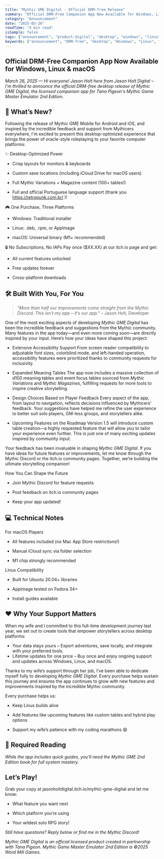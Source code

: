 ```yaml
---
title: "Mythic GME Digital - Official DRM-free Release"
summary: "Official DRM-Free Companion App Now Available for Windows, Linux & macOS"
category: "Announcement"
date: "2025-03-26"
readTime: "4 min read"
isSample: false
tags: ["announcement", "product:digital", "desktop", "windows", "linux", "macos", "drm-free"]
keywords: ["announcement", "DRM-free", "desktop", "Windows", "Linux", "macOS", "Mythic GME Digital"]
---
```


## Official DRM-Free Companion App Now Available for Windows, Linux & macOS

*March 26, 2025 — Hi everyone! Jason Holt here from Jason Holt Digital – I'm thrilled to announce the official DRM-free desktop release of *Mythic GME Digital*, the licensed companion app for Tana Pigeon's *Mythic Game Master Emulator 2nd Edition*.*

## 🚀 What’s New?

Following the release of Mythic GME Mobile for Android and iOS, and inspired by the incredible feedback and support from Mythicers everywhere, I'm excited to present this desktop-optimized experience that brings the power of oracle-style roleplaying to your favorite computer platforms:

✨ Desktop-Optimized Power

- Crisp layouts for monitors & keyboards
- Custom save locations (including iCloud Drive for macOS users)

- Full Mythic Variations + Magazine content (100+ tables!)
- Full and official Portuguese language support (thank you https://retropunk.com.br/ )!

🎮 One Purchase, Three Platforms

- Windows: Traditional installer
- Linux: .deb, .rpm, or AppImage

- macOS: Universal binary (M1+ recommended)

🔒 No Subscriptions, No IAPs
Pay once ($XX.XX) at our itch.io page and get:

- All current features unlocked
- Free updates forever

- Cross-platform downloads
## 🛠️ Built With You, For You

> *"More than half our improvements come straight from the Mythic Discord. This isn’t my app – it’s* our *app."* – Jason Holt, Developer

One of the most exciting aspects of developing *Mythic GME Digital* has been the incredible feedback and suggestions from the Mythic community. Many features in the app today—and even more coming soon—are directly inspired by your input. Here’s how your ideas have shaped this project:

- Extensive Accessibility Support From screen reader compatibility to adjustable font sizes, colorblind mode, and left-handed operation, accessibility features were prioritized thanks to community requests for inclusivity.
- Expanded Meaning Tables The app now includes a massive collection of d100 meaning tables and event focus tables sourced from *Mythic Variations* and *Mythic Magazines*, fulfilling requests for more tools to inspire creative storytelling.

- Design Choices Based on Player Feedback Every aspect of the app, from layout to navigation, reflects decisions influenced by Mythicers’ feedback. Your suggestions have helped me refine the user experience to better suit solo players, GM-less groups, and storytellers alike.
- Upcoming Features on the Roadmap Version 1.5 will introduce custom table creation—a highly requested feature that will allow you to tailor your experience even further. This is just one of many exciting updates inspired by community input.

Your feedback has been invaluable in shaping *Mythic GME Digital*. If you have ideas for future features or improvements, let me know through the Mythic Discord or the itch.io community pages. Together, we’re building the ultimate storytelling companion!

How You Can Shape the Future

- Join Mythic Discord for feature requests
- Post feedback on itch.io community pages

- Keep your app updated!
## 💻 Technical Notes

For macOS Players

- All features included (no Mac App Store restrictions!)
- Manual iCloud sync via folder selection

- M1 chip strongly recommended

Linux Compatibility

- Built for Ubuntu 20.04+ libraries
- AppImage tested on Fedora 34+

- Install guides available
## ❤️ Why Your Support Matters

When my wife and I committed to this full-time development journey last year, we set out to create tools that empower storytellers across desktop platforms:

- Your data stays yours – Export adventures, save locally, and integrate with your preferred tools.
- Lifetime updates for one price – Buy once and enjoy ongoing support and updates across Windows, Linux, and macOS.

Thanks to my wife’s support through her job, I’ve been able to dedicate myself fully to developing *Mythic GME Digital*. Every purchase helps sustain this journey and ensures the app continues to grow with new features and improvements inspired by the incredible Mythic community.

Every purchase helps us:

- Keep Linux builds alive
- Add features like upcoming features like custom tables and hybrid play options

- Support my wife’s patience with my coding marathons 😄
## 📖 Required Reading

*While the app includes quick guides, you’ll need the Mythic GME 2nd Edition book for full system mastery.*

## Let’s Play!

Grab your copy at jasonholtdigital.itch.io/mythic-gme-digital and let me know:

- What feature you want next
- Which platform you’re using

- Your wildest solo RPG story!

*Still have questions? Reply below or find me in the Mythic Discord!*

*Mythic GME Digital is an official licensed product created in partnership with Tana Pigeon. Mythic Game Master Emulator 2nd Edition is &copy;2025 Word Mill Games.*

